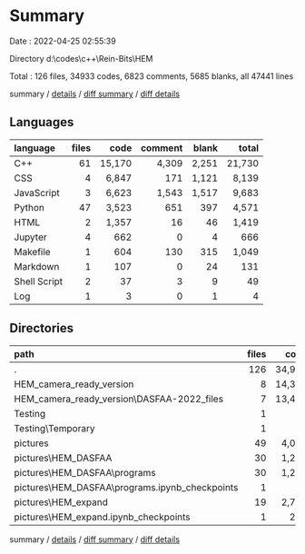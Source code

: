 # Summary

Date : 2022-04-25 02:55:39

Directory d:\codes\c++\Rein-Bits\HEM

Total : 126 files,  34933 codes, 6823 comments, 5685 blanks, all 47441 lines

summary / [details](details.md) / [diff summary](diff.md) / [diff details](diff-details.md)

## Languages
| language | files | code | comment | blank | total |
| :--- | ---: | ---: | ---: | ---: | ---: |
| C++ | 61 | 15,170 | 4,309 | 2,251 | 21,730 |
| CSS | 4 | 6,847 | 171 | 1,121 | 8,139 |
| JavaScript | 3 | 6,623 | 1,543 | 1,517 | 9,683 |
| Python | 47 | 3,523 | 651 | 397 | 4,571 |
| HTML | 2 | 1,357 | 16 | 46 | 1,419 |
| Jupyter | 4 | 662 | 0 | 4 | 666 |
| Makefile | 1 | 604 | 130 | 315 | 1,049 |
| Markdown | 1 | 107 | 0 | 24 | 131 |
| Shell Script | 2 | 37 | 3 | 9 | 49 |
| Log | 1 | 3 | 0 | 1 | 4 |

## Directories
| path | files | code | comment | blank | total |
| :--- | ---: | ---: | ---: | ---: | ---: |
| . | 126 | 34,933 | 6,823 | 5,685 | 47,441 |
| HEM_camera_ready_version | 8 | 14,356 | 1,730 | 2,682 | 18,768 |
| HEM_camera_ready_version\DASFAA-2022_files | 7 | 13,470 | 1,714 | 2,638 | 17,822 |
| Testing | 1 | 3 | 0 | 1 | 4 |
| Testing\Temporary | 1 | 3 | 0 | 1 | 4 |
| pictures | 49 | 4,018 | 517 | 368 | 4,903 |
| pictures\HEM_DASFAA | 30 | 1,267 | 308 | 220 | 1,795 |
| pictures\HEM_DASFAA\programs | 30 | 1,267 | 308 | 220 | 1,795 |
| pictures\HEM_DASFAA\programs\.ipynb_checkpoints | 1 | 80 | 0 | 1 | 81 |
| pictures\HEM_expand | 19 | 2,751 | 209 | 148 | 3,108 |
| pictures\HEM_expand\.ipynb_checkpoints | 1 | 260 | 0 | 1 | 261 |

summary / [details](details.md) / [diff summary](diff.md) / [diff details](diff-details.md)